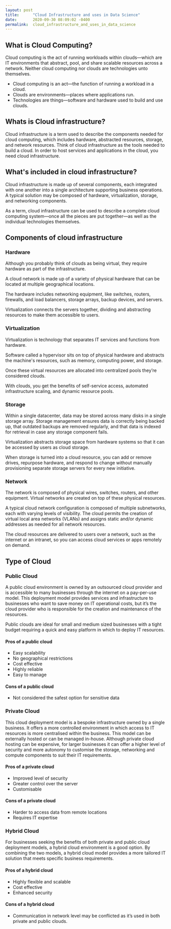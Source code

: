 ```yaml
---
layout: post
title:      "Cloud Infrastructure and uses in Data Science"
date:       2020-09-30 08:09:02 -0400
permalink:  cloud_infrastructure_and_uses_in_data_science
---
```



## What is Cloud Computing?

Cloud computing is the act of running workloads within clouds—which are IT environments that abstract, pool, and share scalable resources across a network. Neither cloud computing nor clouds are technologies unto themselves.

* Cloud computing is an act—the function of running a workload in a cloud.
* Clouds are environments—places where applications run.
* Technologies are things—software and hardware used to build and use clouds.

## Whats is Cloud infrastructure?

Cloud infrastructure is a term used to describe the components needed for cloud computing, which includes hardware, abstracted resources, storage, and network resources. Think of cloud infrastructure as the tools needed to build a cloud. In order to host services and applications in the cloud, you need cloud infrastructure.

## What's included in cloud infrastructure?

Cloud infrastructure is made up of several components, each integrated with one another into a single architecture supporting business operations. A typical solution may be composed of hardware, virtualization, storage, and networking components.

As a term, cloud infrastructure can be used to describe a complete cloud computing system—once all the pieces are put together—as well as the individual technologies themselves.

## Components of cloud infrastructure

### Hardware

Although you probably think of clouds as being virtual, they require hardware as part of the infrastructure.

A cloud network is made up of a variety of physical hardware that can be located at multiple geographical locations.

The hardware includes networking equipment, like switches, routers, firewalls, and load balancers, storage arrays, backup devices, and servers.

Virtualization connects the servers together, dividing and abstracting resources to make them accessible to users.


### Virtualization

Virtualization is technology that separates IT services and functions from hardware.

Software called a hypervisor sits on top of physical hardware and abstracts the machine's resources, such as memory, computing power, and storage.

Once these virtual resources are allocated into centralized pools they’re considered clouds.

With clouds, you get the benefits of self-service access, automated infrastructure scaling, and dynamic resource pools.

### Storage

Within a single datacenter, data may be stored across many disks in a single storage array. Storage management ensures data is correctly being backed up, that outdated backups are removed regularly, and that data is indexed for retrieval in case any storage component fails.

Virtualization abstracts storage space from hardware systems so that it can be accessed by users as cloud storage.

When storage is turned into a cloud resource, you can add or remove drives, repurpose hardware, and respond to change without manually provisioning separate storage servers for every new initiative.

### Network

The network is composed of physical wires, switches, routers, and other equipment. Virtual networks are created on top of these physical resources.

A typical cloud network configuration is composed of multiple subnetworks, each with varying levels of visibility. The cloud permits the creation of virtual local area networks (VLANs) and assigns static and/or dynamic addresses as needed for all network resources.

The cloud resources are delivered to users over a network, such as the internet or an intranet, so you can access cloud services or apps remotely on demand.

## Type of Cloud

### Public Cloud

A public cloud environment is owned by an outsourced cloud provider and is accessible to many businesses through the internet on a pay-per-use model. This deployment model provides services and infrastructure to businesses who want to save money on IT operational costs, but it’s the cloud provider who is responsible for the creation and maintenance of the resources.

Public clouds are ideal for small and medium sized businesses with a tight budget requiring a quick and easy platform in which to deploy IT resources.

#### Pros of a public cloud

* Easy scalability
* No geographical restrictions
* Cost effective
* Highly reliable
* Easy to manage

#### Cons of a public cloud

* Not considered the safest option for sensitive data

### Private Cloud

This cloud deployment model is a bespoke infrastructure owned by a single business. It offers a more controlled environment in which access to IT resources is more centralised within the business. This model can be externally hosted or can be managed in-house. Although private cloud hosting can be expensive, for larger businesses it can offer a higher level of security and more autonomy to customise the storage, networking and compute components to suit their IT requirements.

#### Pros of a private cloud

* Improved level of security
* Greater control over the server
* Customisable

#### Cons of a private cloud

* Harder to access data from remote locations
* Requires IT expertise

### Hybrid Cloud

For businesses seeking the benefits of both private and public cloud deployment models, a hybrid cloud environment is a good option. By combining the two models, a hybrid cloud model provides a more tailored IT solution that meets specific business requirements.

#### Pros of a hybrid cloud

* Highly flexible and scalable
* Cost effective
* Enhanced security

#### Cons of a hybrid cloud

* Communication in network level may be conflicted as it’s used in both private and public clouds.
